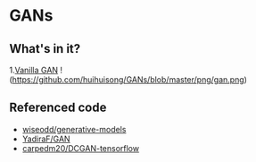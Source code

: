 # GANs

## What's in it?

1.[Vanilla GAN](https://arxiv.org/abs/1406.2661)
! (https://github.com/huihuisong/GANs/blob/master/png/gan.png)

## Referenced code

* [wiseodd/generative-models](https://github.com/wiseodd/generative-models)
* [YadiraF/GAN](https://github.com/YadiraF/GAN)
* [carpedm20/DCGAN-tensorflow](https://github.com/carpedm20/DCGAN-tensorflow)



